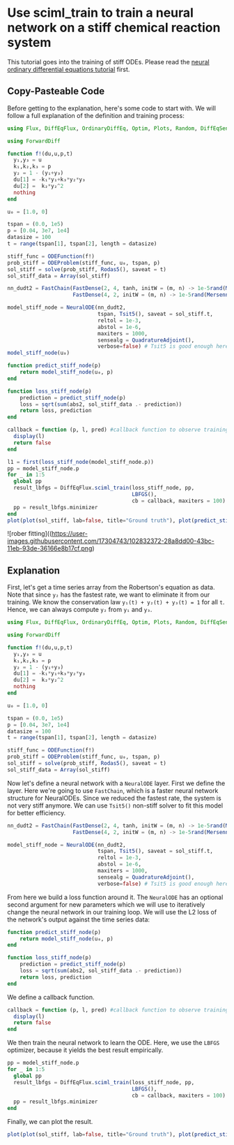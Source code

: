 # Use sciml_train to train a neural network on a stiff chemical reaction system

This tutorial goes into the training of stiff ODEs. Please read the [neural ordinary differential equations tutorial](https://diffeqflux.sciml.ai/dev/examples/neural_ode_sciml/) first.

## Copy-Pasteable Code

Before getting to the explanation, here's some code to start with. We will
follow a full explanation of the definition and training process:

```julia
using Flux, DiffEqFlux, OrdinaryDiffEq, Optim, Plots, Random, DiffEqSensitivity

using ForwardDiff

function f!(du,u,p,t)
  y₁,y₃ = u
  k₁,k₂,k₃ = p
  y₂ = 1 - (y₁+y₃)
  du[1] = -k₁*y₁+k₃*y₂*y₃
  du[2] =  k₂*y₂^2
  nothing
end

u₀ = [1.0, 0]

tspan = (0.0, 1e5)
p = [0.04, 3e7, 1e4]
datasize = 100
t = range(tspan[1], tspan[2], length = datasize)

stiff_func = ODEFunction(f!)
prob_stiff = ODEProblem(stiff_func, u₀, tspan, p)
sol_stiff = solve(prob_stiff, Rodas5(), saveat = t)
sol_stiff_data = Array(sol_stiff)

nn_dudt2 = FastChain(FastDense(2, 4, tanh, initW = (m, n) -> 1e-5rand(MersenneTwister(1), m, n)),
                     FastDense(4, 2, initW = (m, n) -> 1e-5rand(MersenneTwister(3), m, n)))

model_stiff_node = NeuralODE(nn_dudt2,
                             tspan, Tsit5(), saveat = sol_stiff.t,
                             reltol = 1e-3,
                             abstol = 1e-6,
                             maxiters = 1000,
                             sensealg = QuadratureAdjoint(),
                             verbose=false) # Tsit5 is good enough here
model_stiff_node(u₀)

function predict_stiff_node(p)
    return model_stiff_node(u₀, p)
end

function loss_stiff_node(p)
    prediction = predict_stiff_node(p)
    loss = sqrt(sum(abs2, sol_stiff_data .- prediction))
    return loss, prediction
end

callback = function (p, l, pred) #callback function to observe training
  display(l)
  return false
end

l1 = first(loss_stiff_node(model_stiff_node.p))
pp = model_stiff_node.p
for _ in 1:5
  global pp
  result_lbfgs = DiffEqFlux.sciml_train(loss_stiff_node, pp,
                                        LBFGS(),
                                        cb = callback, maxiters = 100)
  pp = result_lbfgs.minimizer
end
plot(plot(sol_stiff, lab=false, title="Ground truth"), plot(predict_stiff_node(pp), lab=false, title="Prediction"))
```
![rober fitting]((https://user-images.githubusercontent.com/17304743/102832372-28a8dd00-43bc-11eb-93de-36166e8b17cf.png)

## Explanation

First, let's get a time series array from the Robertson's equation as data. Note
that since `y₂` has the fastest rate, we want to eliminate it from our training.
We know the conservation law `y₁(t) + y₂(t) + y₃(t) = 1` for all `t`. Hence, we
can always compute `y₂` from `y₁` and `y₃`.

```julia
using Flux, DiffEqFlux, OrdinaryDiffEq, Optim, Plots, Random, DiffEqSensitivity

using ForwardDiff

function f!(du,u,p,t)
  y₁,y₃ = u
  k₁,k₂,k₃ = p
  y₂ = 1 - (y₁+y₃)
  du[1] = -k₁*y₁+k₃*y₂*y₃
  du[2] =  k₂*y₂^2
  nothing
end

u₀ = [1.0, 0]

tspan = (0.0, 1e5)
p = [0.04, 3e7, 1e4]
datasize = 100
t = range(tspan[1], tspan[2], length = datasize)

stiff_func = ODEFunction(f!)
prob_stiff = ODEProblem(stiff_func, u₀, tspan, p)
sol_stiff = solve(prob_stiff, Rodas5(), saveat = t)
sol_stiff_data = Array(sol_stiff)
```

Now let's define a neural network with a `NeuralODE` layer. First we define
the layer. Here we're going to use `FastChain`, which is a faster neural network
structure for NeuralODEs. Since we reduced the fastest rate, the system is not
very stiff anymore. We can use `Tsit5()` non-stiff solver to fit this model for
better efficiency.

```julia
nn_dudt2 = FastChain(FastDense(2, 4, tanh, initW = (m, n) -> 1e-5rand(MersenneTwister(1), m, n)),
                     FastDense(4, 2, initW = (m, n) -> 1e-5rand(MersenneTwister(3), m, n)))

model_stiff_node = NeuralODE(nn_dudt2,
                             tspan, Tsit5(), saveat = sol_stiff.t,
                             reltol = 1e-3,
                             abstol = 1e-6,
                             maxiters = 1000,
                             sensealg = QuadratureAdjoint(),
                             verbose=false) # Tsit5 is good enough here
```

From here we build a loss function around it. The `NeuralODE` has an optional
second argument for new parameters which we will use to iteratively change the
neural network in our training loop. We will use the L2 loss of the network's
output against the time series data:

```julia
function predict_stiff_node(p)
    return model_stiff_node(u₀, p)
end

function loss_stiff_node(p)
    prediction = predict_stiff_node(p)
    loss = sqrt(sum(abs2, sol_stiff_data .- prediction))
    return loss, prediction
end
```

We define a callback function.
```julia
callback = function (p, l, pred) #callback function to observe training
  display(l)
  return false
end
```

We then train the neural network to learn the ODE. Here, we use the `LBFGS`
optimizer, because it yields the best result empirically.
```julia
pp = model_stiff_node.p
for _ in 1:5
  global pp
  result_lbfgs = DiffEqFlux.sciml_train(loss_stiff_node, pp,
                                        LBFGS(),
                                        cb = callback, maxiters = 100)
  pp = result_lbfgs.minimizer
end
```

Finally, we can plot the result.
```julia
plot(plot(sol_stiff, lab=false, title="Ground truth"), plot(predict_stiff_node(pp), lab=false, title="Prediction"))
```
